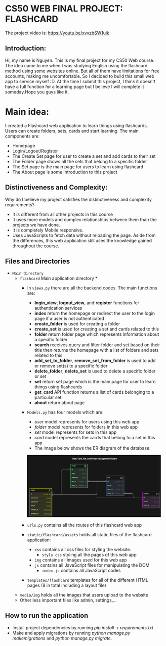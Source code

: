 # CS50 WEB FINAL PROJECT: FLASHCARD

The project video is: https://youtu.be/xvvzbSW1uik

## Introduction:
Hi, my name is Nguyen. This is my final project for my CS50 Web course. The idea came to me when I was studying English using the flashcard method using some websites online. But all of them have limitations for free accounts, making me uncomfortable. So I decided to build this small web app to service myself :D. At the time I submit this project, I think it doesn't have a full function for a learning page but I believe I will complete it someday.Hope you guys like it.

# Main idea:

I created a Flashcard web application to learn things using flashcards. Users can create folders, sets, cards and start learning. The main components are:

* Homepage
* Login/Logout/Register
* The Create Set page for user to create a set and add cards to their set
* The Folder page shows all the sets that belong to a specific folder
* The Set page is the main page for users to learn using flashcard
* The About page is some introduction to this project

## Distinctiveness and Complexity:
Why do I believe my project satisfies the distinctiveness and complexity requirements?:
* It is different from all other projects in this course
* It uses more models and complex relationships between them than the projects we have done.
* It is completely Mobile responsive.
* Uses JavaScripts to fetch data without reloading the page.
Aside from the differences, this web application still uses the knowledge gained throughout the course.

## Files and Directories
* `Main directory`
   * `flashcard` Main application directory
      *
      * In `views.py` there are all the backend codes. The main functions are:
          * **login_view**, **logout_view**, and **register** functions for authentication services
          * **index** return the homepage or redirect the user to the login page if a user is not authenticated
          * **create_folder** is used for creating a folder
          * **create_set** is used for creating a set and cards related to this
          * **folder** return folder page which represents information about a specific folder
          * **search** receives query and filter folder and set based on their title then returns the homepage with a list of folders and sets related to this
          * **add_set_to_folder**, **remove_set_from_folder** is used to add or remove set(s) to a specific folder
          * **delete_folder**, **delete_set** is used to delete a specific folder or set
          * **set** return set page which is the main page for user to learn things using flashcards
          * **get_card** API function returns a list of cards belonging to a particular set.
          * **about** return about page

      * `Models.py` has four models which are:
          * *user* model represents for users using this web app
          * *folder* model represents for folders in this web app
          * *set* model represents for sets in this app
          * *card* model represents the cards that belong to a set in this app
          * The image below shows the ER diagram of the database:

          ![Flashcard database](flashcard-database.png)
      * `urls.py` contains all the routes of this flashcard web app
      * `static/flashcard/assets` holds all static files of the flashcard application:
          * `css` contains all css files for styling the website.
            * `style.css` styling all the pages of this web app
          * `img` contains all images used for this web app
          * `js` contains all JavaScript files for manipulating the DOM
            * `index.js` contains all JavaScript codes
      * `templates/flashcard` templates for all of the different HTML pages (8 in total including a layout file)
  * `media/img` holds all the images that users upload to the website
  * Other less important files like admin, settings,...

## How to run the application
* Install project dependencies by running *pip install -r requirements.txt*
* Make and apply migrations by running *python manage.py makemigrations* and *python manage.py migrate.*
